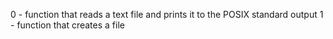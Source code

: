0 - function that reads a text file and prints it to the POSIX standard output
1 - function that creates a file
